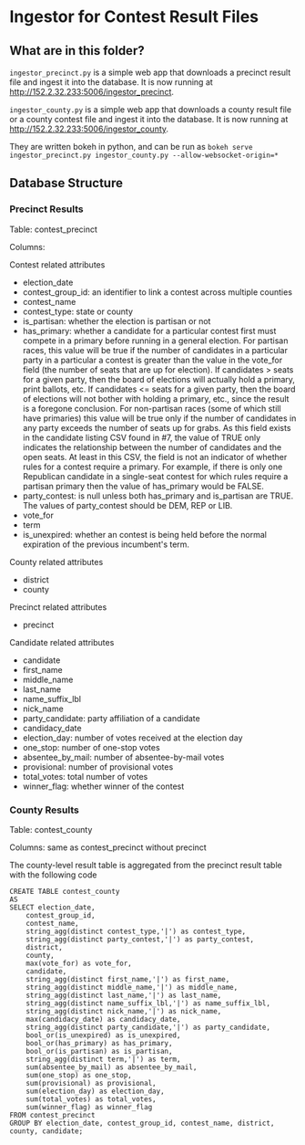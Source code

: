 # Ingestor for Contest Result Files

## What are in this folder?
`ingestor_precinct.py` is a simple web app that downloads a precinct result file
and ingest it into the database. It is now running at http://152.2.32.233:5006/ingestor_precinct.

`ingestor_county.py` is a simple web app that downloads a county result file or a county contest file
and ingest it into the database. It is now running at http://152.2.32.233:5006/ingestor_county.

They are written bokeh in python, and can be run as `bokeh serve ingestor_precinct.py ingestor_county.py --allow-websocket-origin=*`

## Database Structure

### Precinct Results
Table: contest_precinct

Columns:

Contest related attributes
* election_date
* contest_group_id: an identifier to link a contest across multiple counties
* contest_name
* contest_type: state or county
* is_partisan: whether the election is partisan or not
* has_primary: whether a candidate for a particular contest first must compete in a primary before running in a general election. For partisan races, this value will be true if the number of candidates in a particular party in a particular a contest is greater than the value in the vote_for field (the number of seats that are up for election). If candidates > seats for a given party, then the board of elections will actually hold a primary, print ballots, etc. If candidates <= seats for a given party, then the board of elections will not bother with holding a primary, etc., since the result is a foregone conclusion. For non-partisan races (some of which still have primaries) this value will be true only if the number of candidates in any party exceeds the number of seats up for grabs. As this field exists in the candidate listing CSV found in #7, the value of TRUE only indicates the relationship between the number of candidates and the open seats. At least in this CSV, the field is not an indicator of whether rules for a contest require a primary. For example, if there is only one Republican candidate in a single-seat contest for which rules require a partisan primary then the value of has_primary would be FALSE. 
* party_contest: is null unless both has_primary and is_partisan are TRUE. The values of party_contest should be DEM, REP or LIB.
* vote_for
* term
* is_unexpired: whether an contest is being held before the normal expiration of the previous incumbent's term. 

County related attributes
* district
* county

Precinct related attributes
* precinct

Candidate related attributes
* candidate
* first_name
* middle_name
* last_name
* name_suffix_lbl
* nick_name
* party_candidate: party affiliation of a candidate
* candidacy_date
* election_day: number of votes received at the election day
* one_stop: number of one-stop votes
* absentee_by_mail: number of absentee-by-mail votes
* provisional: number of provisional votes
* total_votes: total number of votes
* winner_flag: whether winner of the contest

### County Results
Table: contest_county

Columns: same as contest_precinct without precinct

The county-level result table is aggregated from the precinct result table with the following code
```
CREATE TABLE contest_county
AS
SELECT election_date, 
	contest_group_id, 
    contest_name, 
    string_agg(distinct contest_type,'|') as contest_type, 
    string_agg(distinct party_contest,'|') as party_contest, 
    district, 
    county, 
    max(vote_for) as vote_for, 
    candidate, 
    string_agg(distinct first_name,'|') as first_name, 
    string_agg(distinct middle_name,'|') as middle_name, 
    string_agg(distinct last_name,'|') as last_name, 
    string_agg(distinct name_suffix_lbl,'|') as name_suffix_lbl, 
    string_agg(distinct nick_name,'|') as nick_name, 
    max(candidacy_date) as candidacy_date, 
    string_agg(distinct party_candidate,'|') as party_candidate, 
    bool_or(is_unexpired) as is_unexpired, 
    bool_or(has_primary) as has_primary, 
    bool_or(is_partisan) as is_partisan, 
    string_agg(distinct term,'|') as term, 
    sum(absentee_by_mail) as absentee_by_mail, 
    sum(one_stop) as one_stop, 
    sum(provisional) as provisional, 
    sum(election_day) as election_day, 
    sum(total_votes) as total_votes,
    sum(winner_flag) as winner_flag
FROM contest_precinct
GROUP BY election_date, contest_group_id, contest_name, district, county, candidate;
```




